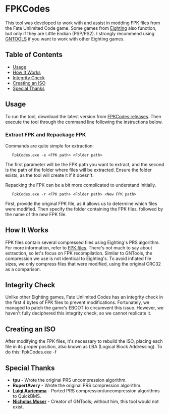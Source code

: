 # FPKCodes

This tool was developed to work with and assist in modding FPK files from the Fate Unlimited Code game. Some games from [Eighting](https://en.wikipedia.org/wiki/Eighting) also function, but only if they are Little Endian (PSP/PS2). I strongly recommend using [GNTOOLS](https://github.com/NicholasMoser/GNTool/tree/main) if you want to work with other Eighting games.

## Table of Contents

- [Usage](#usage)
- [How It Works](#how-it-works)
- [Integrity Check](#integrity-check)
- [Creating an ISO](#creating-an-iso)
- [Special Thanks](#special-thanks)

## Usage

To run the tool, download the latest version from [FPKCodes releases](https://github.com/shadow-nero/FPKCodes/releases). Then execute the tool through the command line following the instructions below.

### Extract FPK and Repackage FPK

Commands are quite simple for extraction:

       FpkCodes.exe -e <FPK path> <Folder path>
       
The first parameter will be the FPK path you want to extract, and the second is the path of the folder where files will be extracted. Ensure the folder exists, as the tool will create it if it doesn't.

Repacking the FPK can be a bit more complicated to understand initially.

       FpkCodes.exe -r <FPK path> <Folder path> <New FPK path>
       
First, provide the original FPK file, as it allows us to determine which files were modified. Then specify the folder containing the FPK files, followed by the name of the new FPK file.

## How It Works

FPK files contain several compressed files using Eighting's PRS algorithm. For more information, refer to [FPK files](https://github.com/NicholasMoser/Naruto-GNT-Hacking/blob/master/gnt4/docs/file_formats/fpk.md). There's not much to say about extraction, so let's focus on FPK recompilation. Similar to GNTools, the compression we use is not identical to Eighting's. To avoid inflated file sizes, we only compress files that were modified, using the original CRC32 as a comparison.

## Integrity Check

Unlike other Eighting games, Fate Unlimited Codes has an integrity check in the first 4 bytes of FPK files to prevent modifications. Fortunately, we managed to patch the game's EBOOT to circumvent this issue. However, we haven't fully deciphered this integrity check, so we cannot replicate it.

## Creating an ISO

After modifying the FPK files, it's necessary to rebuild the ISO, placing each file in its proper position, also known as LBA (Logical Block Addressing). To do this:
              FpkCodes.exe -f <ISO path>

## Special Thanks

- **tpu** - Wrote the original PRS uncompression algorithm.
- **RupertAvery** - Wrote the original PRS compression algorithm.
- **[Luigi Auriemma](https://aluigi.altervista.org/quickbms.htm)** - Ported PRS compression/uncompression algorithms to QuickBMS.
- **[Nicholas Moser](https://github.com/NicholasMoser)** - Creator of GNTools; without him, this tool would not exist.

